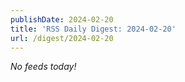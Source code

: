 ```yaml
---
publishDate: 2024-02-20
title: 'RSS Daily Digest: 2024-02-20'
url: /digest/2024-02-20
---
```


_No feeds today!_
